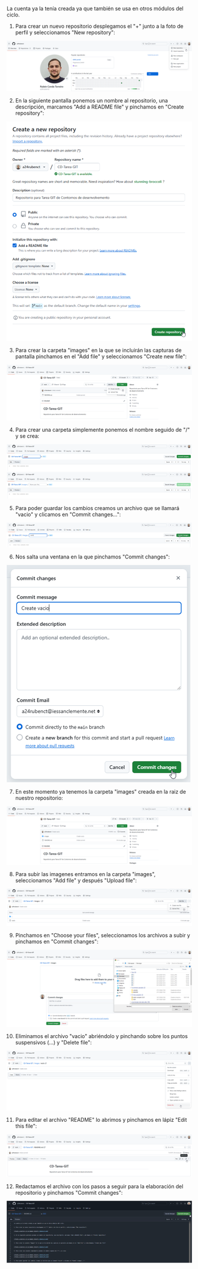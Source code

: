 La cuenta ya la tenía creada ya que también se usa en otros módulos del ciclo.

1. Para crear un nuevo repositorio desplegamos el "+" junto a la foto de perfil y seleccionamos "New repository":

![Texto a mostrar si la imagen falla](./images/1.png)

2. En la siguiente pantalla ponemos un nombre al repositorio, una descripción, marcamos "Add a README file" y pinchamos en "Create repository":

![Texto a mostrar si la imagen falla](./images/2.png)

3. Para crear la carpeta "images" en la que se incluirán las capturas de pantalla pinchamos en el "Add file" y seleccionamos "Create new file":

![Texto a mostrar si la imagen falla](./images/3.png)

4. Para crear una carpeta simplemente ponemos el nombre seguido de "/" y se crea:

![Texto a mostrar si la imagen falla](./images/4a.png)
![Texto a mostrar si la imagen falla](./images/4b.png)

5. Para poder guardar los cambios creamos un archivo que se llamará "vacio" y clicamos en "Commit changes...":

![Texto a mostrar si la imagen falla](./images/5.png)

6. Nos salta una ventana en la que pinchamos "Commit changes":

![Texto a mostrar si la imagen falla](./images/6.png)

7. En este momento ya tenemos la carpeta "images" creada en la raiz de nuestro repositorio:

![Texto a mostrar si la imagen falla](./images/7.png)

8. Para subir las imagenes entramos en la carpeta "images", seleccionamos "Add file" y después "Upload file":

![Texto a mostrar si la imagen falla](./images/8.png)

9. Pinchamos en "Choose your files", seleccionamos los archivos a subir y pinchamos en "Commit changes":

![Texto a mostrar si la imagen falla](./images/9.png)

10. Eliminamos el archivo "vacio" abriéndolo y pinchando sobre los puntos suspensivos (...) y "Delete file":

![Texto a mostrar si la imagen falla](./images/10.png)

11. Para editar el archivo "README" lo abrimos y pinchamos en lápiz "Edit this file":

![Texto a mostrar si la imagen falla](./images/11.png)

12. Redactamos el archivo con los pasos a seguir para la elaboración del repositorio y pinchamos "Commit changes":

![Texto a mostrar si la imagen falla](./images/12.png)
